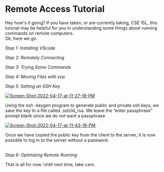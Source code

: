 # Remote Access Tutorial 

Hey how's it going? If you have taken, or are currently taking, CSE 15L, this tutorial may be helpful for you
in understanding some things about running commands on remote computers.     
Ok, here we go. 

*Step 1: Installing VScode*
&nbsp;
&nbsp;
  
*Step 2: Remotely Connecting*
&nbsp;
&nbsp;
  
*Step 3: Trying Some Commands*
&nbsp;
  
*Step 4: Moving Files with scp*
&nbsp;
&nbsp;
  
*Step 5: Setting an SSH Key* 
    
<a href="https://ibb.co/DVvLzLV"><img src="https://i.ibb.co/qycx7xy/Screen-Shot-2022-04-17-at-11-27-18-PM.png" alt="Screen-Shot-2022-04-17-at-11-27-18-PM" border="0"></a>
    
Using the ssh -keygen program to generate public and private ssh keys, we save the key to a file called .ssh/id_rsa. We leave the “enter passphrase” prompt blank since we do not want a passphrase.    

  
<a href="https://ibb.co/QHvtpgy"><img src="https://i.ibb.co/X5xMjQc/Screen-Shot-2022-04-17-at-11-43-18-PM.png" alt="Screen-Shot-2022-04-17-at-11-43-18-PM" border="0"></a>.

Once we have copied the public key from the client to the server, it is now possible to log in to the server without a password.  
&nbsp; 

*Step 6: Optimizing Remote Running* 
&nbsp;

That is all for now. Until next time, take care. 
